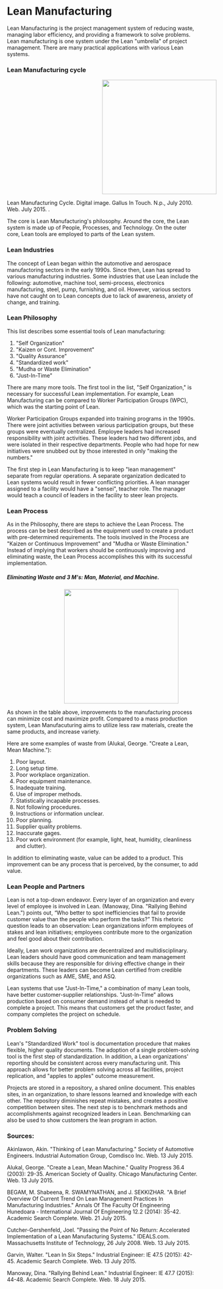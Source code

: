 # Lean Manufacturing
Lean Manufacturing is the project management system of reducing waste, managing labor efficiency, and providing a framework to solve problems. Lean manufacturing is one system under the Lean "umbrella" of project management. There are many practical applications with various Lean systems.

### Lean Manufacturing cycle
<p>  <img src="https://cloud.githubusercontent.com/assets/8345247/14655549/678808b8-0648-11e6-9a87-baf716d3c879.png"  height="300px" align="bottom" hspace="250">
</p>
Lean Manufacturing Cycle. Digital image. Gallus In Touch. N.p., July 2010. Web. July 2015. <http://www.gallus-group.com/ru/desktopdefault.aspx/tabid-318/473_read-910/>.

The core is Lean Manufacturing's philosophy. Around the core, the Lean system is made up of People, Processes, and Technology. On the outer core, Lean tools are employed to parts of the Lean system.

### Lean Industries
The concept of Lean began within the automotive and aerospace manufactoring sectors in the early 1990s. Since then, Lean has spread to various manufacturing industries. Some industries that use Lean include the following: automotive, machine tool, semi-process, electronics manufacturing, steel, pump, furnishing, and oil. However, various sectors have not caught on to Lean concepts due to lack of awareness, anxiety of change, and training. 

### Lean Philosophy

This list describes some essential tools of Lean manufacturing:

1.  "Self Organization"  
2.  "Kaizen or Cont. Improvement"
3.  "Quality Assurance"
4.  "Standardized work"
5.  "Mudha or Waste Elimination"
6.  "Just-In-Time"

There are many more tools. The first tool in the list, "Self Organization," is necessary for successful Lean implementation. For example, Lean Manufacturing can be compared to Worker Participation Groups (WPC), which was the starting point of Lean.

Worker Participation Groups expanded into training programs in the 1990s. There were joint activities between various participation groups, but these groups were eventually centralized. Employee leaders had increased responsibility with joint activities. These leaders had two different jobs, and were isolated in their respective departments. People who had hope for new initiatives were snubbed out by those interested in only "making the numbers." 

The first step in Lean Manufacturing is to keep "lean management" separate from regular operations. A separate organization dedicated to Lean systems would result in fewer conflicting priorities. A lean manager assigned to a facility would have a "sensei", teacher role. The manager would teach a council of leaders in the facility to steer lean projects.

<A NAME=name></A>

### Lean Process

As in the Philosophy, there are steps to achieve the Lean Process. The process can be best described as the equipment used to create a product with pre-determined requirements. The tools involved in the Process are "Kaizen or Continuous Improvement" and "Mudha or Waste Elimination." Instead of implying that workers should be continuously improving and eliminating waste, the Lean Process accomplishes this with its successful implementation.

##### Eliminating Waste and 3 M's: Man, Material, and Machine.
<p>  <img src="https://cloud.githubusercontent.com/assets/8345247/8810591/8a3bb3e2-2fb5-11e5-85c0-828cad9520a4.PNG"  height="300px" align="bottom" hspace="150">
</p>

As shown in the table above, improvements to the manufacturing process can minimize cost and maximize profit. Compared to a mass production system, Lean Manufacuturing aims to utilize less raw materials, create the same products, and increase variety.

Here are some examples of waste from (Alukal, George. "Create a Lean, Mean Machine."):

1. Poor layout. 
2. Long setup time. 
3. Poor workplace organization. 
4. Poor equipment maintenance. 
5. Inadequate training.
6. Use of improper methods. 
7. Statistically incapable processes. 
8. Not following procedures. 
9. Instructions or information unclear.
10. Poor planning.
11. Supplier quality problems.
12. Inaccurate gages. 
13. Poor work environment (for example, light, heat, humidity, cleanliness and clutter).

In addition to eliminating waste, value can be added to a product. This improvement can be any process that is perceived, by the consumer, to add value. 

### Lean People and Partners
Lean is not a top-down endeavor. Every layer of an organization and every level of employee is involved in Lean. (Manoway, Dina. "Rallying Behind Lean.") points out, “Who better to spot inefficiencies that fail to provide customer value than the people who perform the tasks?” This rhetoric question leads to an observation: Lean organizations inform employees of stakes and lean initiatives; employees contribute more to the organization and feel good about their contribution.

Ideally, Lean work organizations are decentralized and multidisciplinary. Lean leaders should have good communication and team management skills because they are responsible for driving effective change in their departments. These leaders can become Lean certified from credible organizations such as AME, SME, and ASQ.  

Lean systems that use "Just-In-Time," a combination of many Lean tools, have better customer-supplier relationships. "Just-In-Time" allows production based on consumer demand instead of what is needed to complete a project. This means that customers get the product faster, and company completes the project on schedule.

### Problem Solving

Lean's "Standardized Work" tool is documentation procedure that makes flexible, higher quality documents. The adoption of a single problem-solving tool is the first step of standardization. In addition, a Lean organizations' reporting should be consistent across every manufacturing unit. This approach allows for better problem solving across all facilities, project replication, and "apples to apples" outcome measurement.

Projects are stored in a repository, a shared online document. This enables sites, in an organization, to share lessons learned and knowledge with each other. The repository diminishes repeat mistakes, and creates a positive competition between sites. The next step is to benchmark methods and accomplishments against recognized leaders in Lean.  Benchmarking can also be used to show customers the lean program in action.

### Sources:

Akinlawon, Akin. "Thinking of Lean Manufacturing." Society of Automotive Engineers. Industrial Automation Group, Comdisco Inc. Web. 13 July 2015. 

Alukal, George. "Create a Lean, Mean Machine." Quality Progress 36.4 (2003): 29-35. American Society of Quality. Chicago Manufacturing Center. Web. 13 July 2015.

BEGAM, M. Shabeena, R. SWAMYNATHAN, and J. SEKKIZHAR. "A Brief Overview Of Current Trend On Lean Management Practices In Manufacturing Industries." Annals Of The Faculty Of Engineering Hunedoara - International Journal Of Engineering 12.2 (2014): 35-42. Academic Search Complete. Web. 21 July 2015.

Cutcher-Gershenfeld, Joel. "Passing the Point of No Return: Accelerated Implementation of a Lean Manufacturing Systems." IDEALS.com. Massachusetts Institute of Technology, 26 July 2008. Web. 13 July 2015.

Garvin, Walter. "Lean In Six Steps." Industrial Engineer: IE 47.5 (2015): 42-45. Academic Search Complete. Web. 13 July 2015.

Manoway, Dina. "Rallying Behind Lean." Industrial Engineer: IE 47.7 (2015): 44-48. Academic Search Complete. Web. 18 July 2015.





